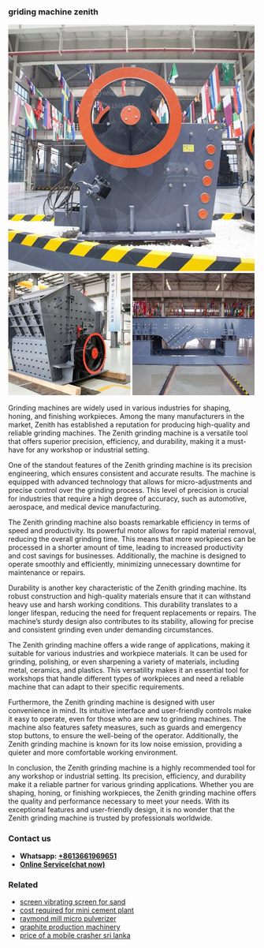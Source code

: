 <h3>griding machine zenith</h3><img src='1702260344.jpg' alt=''><p>Grinding machines are widely used in various industries for shaping, honing, and finishing workpieces. Among the many manufacturers in the market, Zenith has established a reputation for producing high-quality and reliable grinding machines. The Zenith grinding machine is a versatile tool that offers superior precision, efficiency, and durability, making it a must-have for any workshop or industrial setting.</p><p>One of the standout features of the Zenith grinding machine is its precision engineering, which ensures consistent and accurate results. The machine is equipped with advanced technology that allows for micro-adjustments and precise control over the grinding process. This level of precision is crucial for industries that require a high degree of accuracy, such as automotive, aerospace, and medical device manufacturing.</p><p>The Zenith grinding machine also boasts remarkable efficiency in terms of speed and productivity. Its powerful motor allows for rapid material removal, reducing the overall grinding time. This means that more workpieces can be processed in a shorter amount of time, leading to increased productivity and cost savings for businesses. Additionally, the machine is designed to operate smoothly and efficiently, minimizing unnecessary downtime for maintenance or repairs.</p><p>Durability is another key characteristic of the Zenith grinding machine. Its robust construction and high-quality materials ensure that it can withstand heavy use and harsh working conditions. This durability translates to a longer lifespan, reducing the need for frequent replacements or repairs. The machine’s sturdy design also contributes to its stability, allowing for precise and consistent grinding even under demanding circumstances.</p><p>The Zenith grinding machine offers a wide range of applications, making it suitable for various industries and workpiece materials. It can be used for grinding, polishing, or even sharpening a variety of materials, including metal, ceramics, and plastics. This versatility makes it an essential tool for workshops that handle different types of workpieces and need a reliable machine that can adapt to their specific requirements.</p><p>Furthermore, the Zenith grinding machine is designed with user convenience in mind. Its intuitive interface and user-friendly controls make it easy to operate, even for those who are new to grinding machines. The machine also features safety measures, such as guards and emergency stop buttons, to ensure the well-being of the operator. Additionally, the Zenith grinding machine is known for its low noise emission, providing a quieter and more comfortable working environment.</p><p>In conclusion, the Zenith grinding machine is a highly recommended tool for any workshop or industrial setting. Its precision, efficiency, and durability make it a reliable partner for various grinding applications. Whether you are shaping, honing, or finishing workpieces, the Zenith grinding machine offers the quality and performance necessary to meet your needs. With its exceptional features and user-friendly design, it is no wonder that the Zenith grinding machine is trusted by professionals worldwide.</p><h3>Contact us</h3><ul><li><strong>Whatsapp:&nbsp;<a href="https://wa.me/8613661969651">+8613661969651</a></strong></li><li><a href="https://swt.shibang-china.com/?git&amp;zhl&amp;griding machine zenith"><strong>Online Service(chat now)</strong></a></li></ul><h3>Related</h3><ul><li><a href='screen vibrating screen for sand.md'>screen vibrating screen for sand</a></li><li><a href='cost required for mini cement plant.md'>cost required for mini cement plant</a></li><li><a href='raymond mill micro pulverizer.md'>raymond mill micro pulverizer</a></li><li><a href='graphite production machinery.md'>graphite production machinery</a></li><li><a href='price of a mobile crasher sri lanka.md'>price of a mobile crasher sri lanka</a></li></ul>